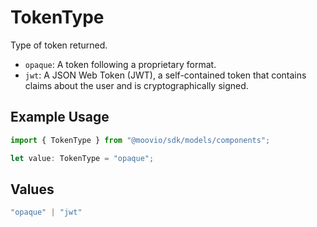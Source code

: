 # TokenType

Type of token returned.

  - `opaque`: A token following a proprietary format.
  - `jwt`: A JSON Web Token (JWT), a self-contained token that contains claims about the user and is cryptographically signed.

## Example Usage

```typescript
import { TokenType } from "@moovio/sdk/models/components";

let value: TokenType = "opaque";
```

## Values

```typescript
"opaque" | "jwt"
```